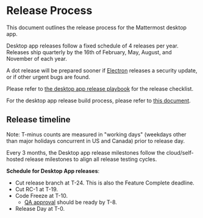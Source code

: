 # Release Process

This document outlines the release process for the Mattermost desktop app.

Desktop app releases follow a fixed schedule of 4 releases per year. Releases ship quarterly by the 16th of February, May, August, and November of each year.

A dot release will be prepared sooner if [Electron](https://github.com/electron/electron/releases) releases a security update, or if other urgent bugs are found.

Please refer to [the desktop app release playbook](https://community.mattermost.com/playbooks/playbooks/h3a39biacpnuim7ufmwiuuoxfo/outline) for the release checklist.

For the desktop app release build process, please refer to [this document](https://developers.mattermost.com/internal/desktop-release-process/).

## Release timeline

Note: T-minus counts are measured in "working days" (weekdays other than major holidays concurrent in US and Canada) prior to release day.

Every 3 months, the Desktop app release milestones follow the cloud/self-hosted release milestones to align all release testing cycles.

**Schedule for Desktop App releases**:
 - Cut release branch at T-24. This is also the Feature Complete deadline.
 - Cut RC-1 at T-19.
 - Code Freeze at T-10.
    - [QA approval](https://community.mattermost.com/playbooks/playbooks/h798dt39mpbymb8z5uoiuf4hdo/outline) should be ready by T-8.
 - Release Day at T-0.
